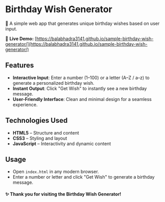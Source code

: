 # Birthday Wish Generator

🎉 A simple web app that generates unique birthday wishes based on user input.

🔗 **Live Demo:** [https://balabhadra3141.github.io/sample-birthday-wish-generator/](https://balabhadra3141.github.io/sample-birthday-wish-generator/)


## Features

- **Interactive Input**: Enter a number (1–100) or a letter (A–Z / a–z) to generate a personalized birthday wish.
- **Instant Output**: Click "Get Wish" to instantly see a new birthday message.
- **User-Friendly Interface**: Clean and minimal design for a seamless experience.


## Technologies Used

- **HTML5** – Structure and content
- **CSS3** – Styling and layout
- **JavaScript** – Interactivity and dynamic content

## Usage

- Open `index.html` in any modern browser.
- Enter a number or letter and click "Get Wish" to generate a birthday message.



#### ✨ Thank you for visiting the Birthday Wish Generator!
